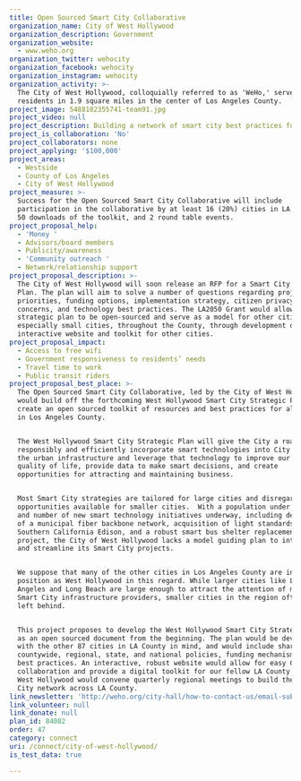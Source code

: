 ```yaml
---
title: Open Sourced Smart City Collaborative
organization_name: City of West Hollywood
organization_description: Government
organization_website:
  - www.weho.org
organization_twitter: wehocity
organization_facebook: wehocity
organization_instagram: wehocity
organization_activity: >-
  The City of West Hollywood, colloquially referred to as 'WeHo,' serves 35,000
  residents in 1.9 square miles in the center of Los Angeles County.
project_image: 5488182355741-team91.jpg
project_video: null
project_description: Building a network of smart city best practices for the 88 cities in LA County
project_is_collaboration: 'No'
project_collaborators: none
project_applying: '$100,000'
project_areas:
  - Westside
  - County of Los Angeles
  - City of West Hollywood
project_measure: >-
  Success for the Open Sourced Smart City Collaborative will include
  participation in the collaborative by at least 16 (20%) cities in LA County,
  50 downloads of the toolkit, and 2 round table events.
project_proposal_help:
  - 'Money '
  - Advisors/board members
  - Publicity/awareness
  - 'Community outreach '
  - Network/relationship support
project_proposal_description: >-
  The City of West Hollywood will soon release an RFP for a Smart City Strategic
  Plan. The plan will aim to solve a number of questions regarding project
  priorities, funding options, implementation strategy, citizen privacy
  concerns, and technology best practices. The LA2050 Grant would allow this
  strategic plan to be open-sourced and serve as a model for other cities,
  especially small cities, throughout the County, through development of an
  interactive website and toolkit for other cities.
project_proposal_impact:
  - Access to free wifi
  - Government responsiveness to residents’ needs
  - Travel time to work
  - Public transit riders
project_proposal_best_place: >-
  The Open Sourced Smart City Collaborative, led by the City of West Hollywood,
  would build off the forthcoming West Hollywood Smart City Strategic Plan and
  create an open sourced toolkit of resources and best practices for all cities
  in Los Angeles County. 


  The West Hollywood Smart City Strategic Plan will give the City a roadmap to
  responsibly and efficiently incorporate smart technologies into City Hall and
  the urban infrastructure and leverage that technology to improve our citizens'
  quality of life, provide data to make smart decisions, and create
  opportunities for attracting and maintaining business.


  Most Smart City strategies are tailored for large cities and disregard the
  opportunities available for smaller cities.  With a population under 35,000
  and number of new smart technology initiatives underway, including development
  of a municipal fiber backbone network, acquisition of light standards from
  Southern California Edison, and a robust smart bus shelter replacement
  project, the City of West Hollywood lacks a model guiding plan to integrate
  and streamline its Smart City projects.  


  We suppose that many of the other cities in Los Angeles County are in the same
  position as West Hollywood in this regard. While larger cities like Los
  Angeles and Long Beach are large enough to attract the attention of major
  Smart City infrastructure providers, smaller cities in the region often get
  left behind. 


  This project proposes to develop the West Hollywood Smart City Strategic Plan
  as an open sourced document from the beginning. The plan would be developed
  with the other 87 cities in LA County in mind, and would include shareable
  countywide, regional, state, and national policies, funding mechanisms, and
  best practices. An interactive, robust website would allow for easy Countywide
  collaboration and provide a digital toolkit for our fellow LA County Cities. 
  West Hollywood would convene quarterly regional meetings to build the Smart
  City network across LA County.
link_newsletter: 'http://weho.org/city-hall/how-to-contact-us/email-subscriptions'
link_volunteer: null
link_donate: null
plan_id: 84082
order: 47
category: connect
uri: /connect/city-of-west-hollywood/
is_test_data: true

---
```

